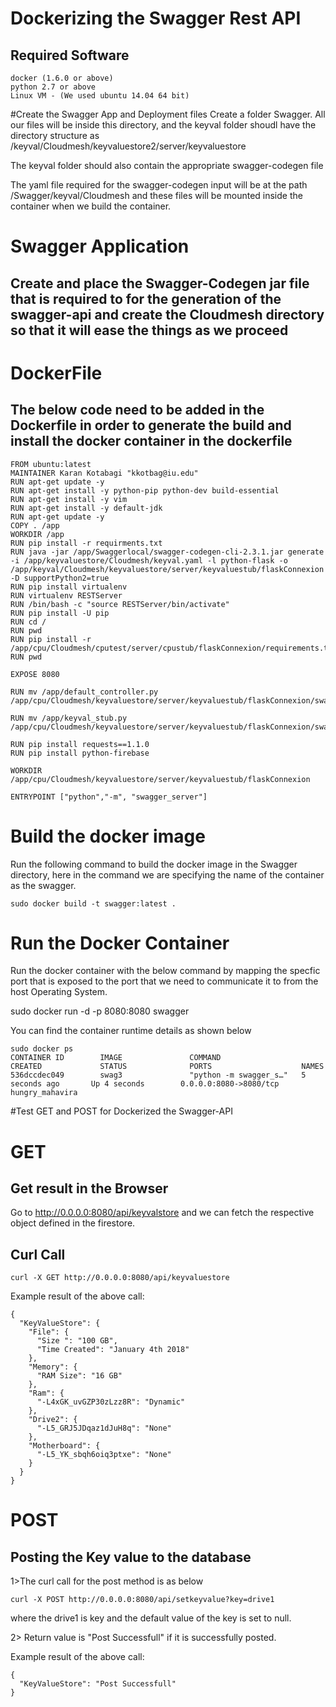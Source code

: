 # Dockerizing the Swagger Rest API

## Required Software

    docker (1.6.0 or above)
    python 2.7 or above
    Linux VM - (We used ubuntu 14.04 64 bit)

#Create the Swagger App and Deployment files
Create a folder Swagger. All our files will be inside this directory, and the keyval folder shoudl have the directory structure as /keyval/Cloudmesh/keyvaluestore2/server/keyvaluestore

The keyval folder should also contain the appropriate swagger-codegen file 

The yaml file required for the swagger-codegen input will be at the path /Swagger/keyval/Cloudmesh and these files will be mounted inside the container when we build the container.

# Swagger Application
## Create and place the Swagger-Codegen jar file that is required to for the generation of the swagger-api and create the Cloudmesh directory so that it will ease the things as we proceed 

# DockerFile 
## The below code need to be added in the Dockerfile in order to generate the build and install the docker container in the dockerfile 

	FROM ubuntu:latest
	MAINTAINER Karan Kotabagi "kkotbag@iu.edu"
	RUN apt-get update -y
	RUN apt-get install -y python-pip python-dev build-essential
	RUN apt-get install -y vim
	RUN apt-get install -y default-jdk
	RUN apt-get update -y
	COPY . /app
	WORKDIR /app
	RUN pip install -r requirments.txt
	RUN java -jar /app/Swaggerlocal/swagger-codegen-cli-2.3.1.jar generate -i /app/keyvaluestore/Cloudmesh/keyval.yaml -l python-flask -o /app/keyval/Cloudmesh/keyvaluestore/server/keyvaluestub/flaskConnexion -D supportPython2=true
	RUN pip install virtualenv
	RUN virtualenv RESTServer
	RUN /bin/bash -c "source RESTServer/bin/activate"
	RUN pip install -U pip
	RUN cd /
	RUN pwd
	RUN pip install -r /app/cpu/Cloudmesh/cputest/server/cpustub/flaskConnexion/requirements.txt
	RUN pwd 

	EXPOSE 8080

	RUN mv /app/default_controller.py /app/cpu/Cloudmesh/keyvaluestore/server/keyvaluestub/flaskConnexion/swagger_server/controllers/

	RUN mv /app/keyval_stub.py /app/cpu/Cloudmesh/keyvaluestore/server/keyvaluestub/flaskConnexion/swagger_server/controllers/

	RUN pip install requests==1.1.0
	RUN pip install python-firebase

	WORKDIR /app/cpu/Cloudmesh/keyvaluestore/server/keyvaluestub/flaskConnexion

	ENTRYPOINT ["python","-m", "swagger_server"]

# Build the docker image
Run the following command to build the docker image in the Swagger directory, here in the command we are specifying the name of the container as the swagger.

	sudo docker build -t swagger:latest .

# Run the Docker Container

Run the docker container with the below command by mapping the specfic port that is exposed to the port that we need to communicate it to from the host Operating System.

sudo docker run -d -p 8080:8080 swagger

You can find the container runtime details as shown below

	sudo docker ps
	CONTAINER ID        IMAGE               COMMAND                  CREATED             STATUS              PORTS                    NAMES
	536dccdec049        swag3               "python -m swagger_s…"   5 seconds ago       Up 4 seconds        0.0.0.0:8080->8080/tcp   hungry_mahavira

#Test GET and POST for Dockerized the Swagger-API
# GET

## Get result in the Browser
Go to http://0.0.0.0:8080/api/keyvalstore and we can fetch the respective object defined in the firestore.

## Curl Call

	curl -X GET http://0.0.0.0:8080/api/keyvaluestore
Example result of the above call:

	{
	  "KeyValueStore": {
	    "File": {
	      "Size ": "100 GB",
	      "Time Created": "January 4th 2018"
	    },
	    "Memory": {
	      "RAM Size": "16 GB"
	    },
	    "Ram": {
	      "-L4xGK_uvGZP30zLzz8R": "Dynamic"
	    },
	    "Drive2": {
	      "-L5_GRJ5JDqaz1dJuH8q": "None"
	    },
	    "Motherboard": {
	      "-L5_YK_sbqh6oiq3ptxe": "None"
	    }
	  }
	}

   
# POST

## Posting the Key value to the database 

1>The curl call for the post method is as below 

	curl -X POST http://0.0.0.0:8080/api/setkeyvalue?key=drive1

where the drive1 is key and the default value of the key is set to null.

2> Return value is "Post Successfull" if it is successfully 	   posted.

Example result of the above call:

	{
	  "KeyValueStore": "Post Successfull"
	}